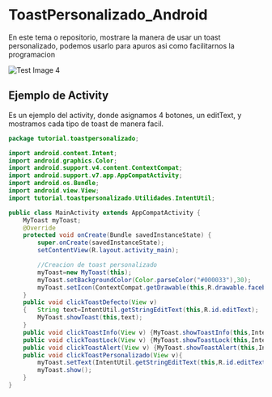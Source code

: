 # ToastPersonalizado_Android
En este tema o repositorio, mostrare la manera de usar un toast personalizado, podemos usarlo para apuros asi como facilitarnos la programacion 

![Test Image 4](https://i.ibb.co/xj2tjtw/vlcsnap-00008.png)

## Ejemplo de Activity
Es un ejemplo del activity, donde asignamos 4 botones, un editText, y mostramos cada tipo de toast de manera facil.

```java
package tutorial.toastpersonalizado;

import android.content.Intent;
import android.graphics.Color;
import android.support.v4.content.ContextCompat;
import android.support.v7.app.AppCompatActivity;
import android.os.Bundle;
import android.view.View;
import tutorial.toastpersonalizado.Utilidades.IntentUtil;

public class MainActivity extends AppCompatActivity {
    MyToast myToast;
    @Override
    protected void onCreate(Bundle savedInstanceState) {
        super.onCreate(savedInstanceState);
        setContentView(R.layout.activity_main);

        //Creacion de toast personalizado
        myToast=new MyToast(this);
        myToast.setBackgroundColor(Color.parseColor("#000033"),30);
        myToast.setIcon(ContextCompat.getDrawable(this,R.drawable.facebook));
    }
    public void clickToastDefecto(View v)
    {   String text=IntentUtil.getStringEditText(this,R.id.editText);
        MyToast.showToast(this,text);
    }
    public void clickToastInfo(View v) {MyToast.showToastInfo(this,IntentUtil.getStringEditText(this,R.id.editText));}
    public void clickToastLock(View v) {MyToast.showToastLock(this,IntentUtil.getStringEditText(this,R.id.editText));}
    public void clickToastAlert(View v) {MyToast.showToastAlert(this,IntentUtil.getStringEditText(this,R.id.editText));}
    public void clickToastPersonalizado(View v){
        myToast.setText(IntentUtil.getStringEditText(this,R.id.editText));
        myToast.show();
    }
}

```
